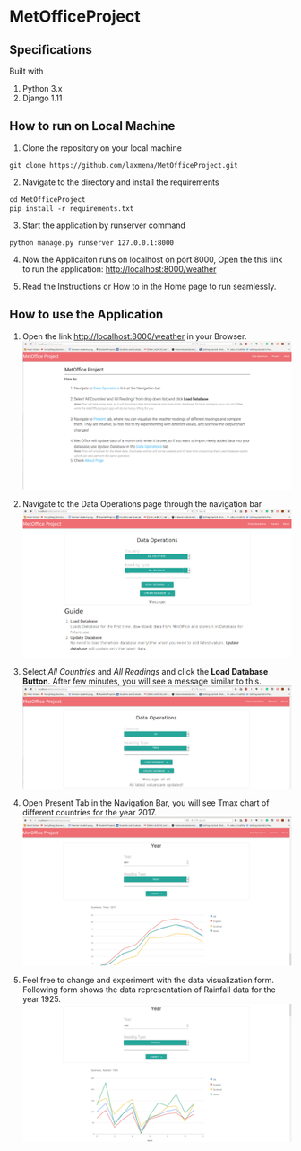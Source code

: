 # MetOfficeProject

## Specifications
Built with
1. Python 3.x
2. Django 1.11

## How to run on Local Machine
1. Clone the repository on your local machine
```
git clone https://github.com/laxmena/MetOfficeProject.git
```
2. Navigate to the directory and install the requirements
```
cd MetOfficeProject
pip install -r requirements.txt
```
3. Start the application by runserver command
```
python manage.py runserver 127.0.0.1:8000
```
4. Now the Applicaiton runs on localhost on port 8000, Open the this link to run the application: [http://localhost:8000/weather](http://localhost:8000/weather)

5. Read the Instructions or How to in the Home page to run seamlessly.

## How to use the Application

1. Open the link [http://localhost:8000/weather](http://localhost:8000/weather) in your Browser.
![Home Page](https://github.com/laxmena/MetOfficeProject/blob/master/screenshots/home.png)

2. Navigate to the Data Operations page through the navigation bar
![Data Operations](https://github.com/laxmena/MetOfficeProject/blob/master/screenshots/dataops.png)

3. Select *All Countries* and *All Readings* and click the **Load Database Button**. After few minutes, you will see a message similar to this.
![Data Operations](https://github.com/laxmena/MetOfficeProject/blob/master/screenshots/dataops2.png)

4. Open Present Tab in the Navigation Bar, you will see Tmax chart of different countries for the year 2017.
![Present](https://github.com/laxmena/MetOfficeProject/blob/master/screenshots/present.png)

5. Feel free to change and experiment with the data visualization form.
Following form shows the data representation of Rainfall data for the year 1925.
![Present](https://github.com/laxmena/MetOfficeProject/blob/master/screenshots/present_2.png)
